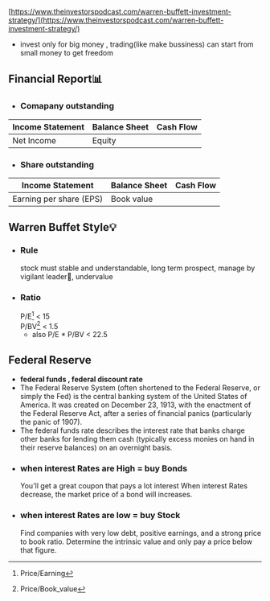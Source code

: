 [https://www.theinvestorspodcast.com/warren-buffett-investment-strategy/](https://www.theinvestorspodcast.com/warren-buffett-investment-strategy/)
- invest only for big money , trading(like make bussiness) can start from small money to get freedom
## Financial Report📊
- ### Comapany outstanding
| Income Statement | Balance Sheet | Cash Flow |
| ----------- | ----------- |----------------- |
| Net Income | Equity  ||
- ### Share outstanding
| Income Statement | Balance Sheet | Cash Flow |
| ----------- | ----------- |----------------- |
| Earning per share (EPS) | Book value ||
## Warren Buffet Style💡
- ### Rule
     stock must stable and understandable, long term prospect, manage by vigilant leader👑, undervalue 
- ### Ratio
    P/E[^1] < 15   
    P/BV[^2] < 1.5
    - also P/E * P/BV < 22.5
[^1]: Price/Earning 
[^2]: Price/Book_value
## Federal Reserve
- **federal funds , federal discount rate**
- The Federal Reserve System (often shortened to the Federal Reserve, or simply the Fed) is the central banking system of the United States of America. It was created      on December 23, 1913, with the enactment of the Federal Reserve Act, after a series of financial panics (particularly the panic of 1907).
- The federal funds rate describes the interest rate that banks charge other banks for lending them cash (typically excess monies on hand in their reserve balances)        on an overnight basis.
- ### when interest Rates are High = buy Bonds
     You'll get a great coupon that pays a lot interest
     When interest Rates decrease, the market price of a bond will increases.
- ### when interest Rates are low = buy Stock
     Find companies with very low debt, positive earnings, and a strong price to book ratio.
     Determine the intrinsic value and only pay a price below that figure.
